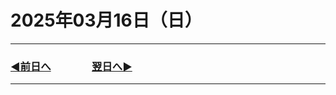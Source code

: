 # 2025年03月16日（日）

---

### [◀️前日へ](https://github.com/yuasys/chatty-journal/blob/main/2025/03/2025-03-15.md)&emsp;&emsp;&emsp;&emsp;[翌日へ▶️](https://github.com/yuasys/chatty-journal/blob/main/2025/03/2025-03-17.md)

---
